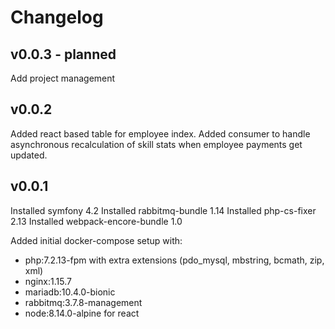 # Changelog

## v0.0.3 - planned
Add project management

## v0.0.2
Added react based table for employee index.
Added consumer to handle asynchronous recalculation of skill stats when employee payments get updated.

## v0.0.1
Installed symfony 4.2
Installed rabbitmq-bundle 1.14
Installed php-cs-fixer 2.13
Installed webpack-encore-bundle 1.0

Added initial docker-compose setup with:
* php:7.2.13-fpm with extra extensions (pdo_mysql, mbstring, bcmath, zip, xml)
* nginx:1.15.7
* mariadb:10.4.0-bionic
* rabbitmq:3.7.8-management
* node:8.14.0-alpine for react

